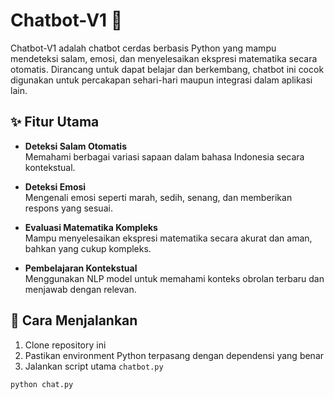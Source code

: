 # Chatbot-V1 🤖

Chatbot-V1 adalah chatbot cerdas berbasis Python yang mampu mendeteksi salam, emosi, dan menyelesaikan ekspresi matematika secara otomatis. Dirancang untuk dapat belajar dan berkembang, chatbot ini cocok digunakan untuk percakapan sehari-hari maupun integrasi dalam aplikasi lain.

## ✨ Fitur Utama

- **Deteksi Salam Otomatis**  
  Memahami berbagai variasi sapaan dalam bahasa Indonesia secara kontekstual.

- **Deteksi Emosi**  
  Mengenali emosi seperti marah, sedih, senang, dan memberikan respons yang sesuai.

- **Evaluasi Matematika Kompleks**  
  Mampu menyelesaikan ekspresi matematika secara akurat dan aman, bahkan yang cukup kompleks.

- **Pembelajaran Kontekstual**  
  Menggunakan NLP model untuk memahami konteks obrolan terbaru dan menjawab dengan relevan.

## 🚀 Cara Menjalankan

1. Clone repository ini
2. Pastikan environment Python terpasang dengan dependensi yang benar
3. Jalankan script utama `chatbot.py`

```bash
python chat.py
